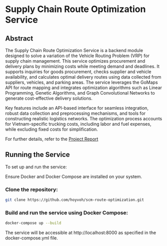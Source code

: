 # Supply Chain Route Optimization Service

## Abstract


The Supply Chain Route Optimization Service is a backend module designed to solve a variation of the Vehicle Routing Problem (VRP) for supply chain management. This service optimizes procurement and delivery plans by minimizing costs while meeting demand and deadlines. It supports inquiries for goods procurement, checks supplier and vehicle availability, and calculates optimal delivery routes using data collected from suppliers, vehicles, and parking areas. The service leverages the GoMaps API for route mapping and integrates optimization algorithms such as Linear Programming, Genetic Algorithms, and Graph Convolutional Networks to generate cost-effective delivery solutions.

Key features include an API-based interface for seamless integration, robust data collection and preprocessing mechanisms, and tools for constructing realistic logistics networks. The optimization process accounts for Vietnam-specific trucking costs, including labor and fuel expenses, while excluding fixed costs for simplification. 

For further details, refer to the [Project Report](https://docs.google.com/document/d/1CVOrCFgL8f4RweLlvXj8RGPTKg59RrnCVaBfGjlTdNg/edit?tab=t.0)

## Running the Service
To set up and run the service:

Ensure Docker and Docker Compose are installed on your system.
### Clone the repository:

``` bash
git clone https://github.com/hoyvoh/scm-route-optimization.git  
```
  
### Build and run the service using Docker Compose:
``` bash
docker-compose up --build
```

The service will be accessible at http://localhost:8000 as specified in the docker-compose.yml file.
